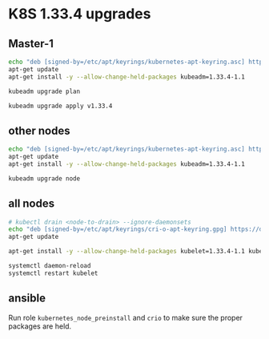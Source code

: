 # K8S 1.33.4 upgrades

## Master-1

```bash
echo "deb [signed-by=/etc/apt/keyrings/kubernetes-apt-keyring.asc] https://pkgs.k8s.io/core:/stable:/v1.33/deb/ /" > /etc/apt/sources.list.d/kubernetes.list
apt-get update
apt-get install -y --allow-change-held-packages kubeadm=1.33.4-1.1

kubeadm upgrade plan

kubeadm upgrade apply v1.33.4
```

## other nodes

```bash
echo "deb [signed-by=/etc/apt/keyrings/kubernetes-apt-keyring.asc] https://pkgs.k8s.io/core:/stable:/v1.33/deb/ /" > /etc/apt/sources.list.d/kubernetes.list
apt-get update
apt-get install -y --allow-change-held-packages kubeadm=1.33.4-1.1

kubeadm upgrade node
```

## all nodes

```bash
# kubectl drain <node-to-drain> --ignore-daemonsets
echo "deb [signed-by=/etc/apt/keyrings/cri-o-apt-keyring.gpg] https://download.opensuse.org/repositories/isv:/cri-o:/stable:/v1.33/deb/ /" > /etc/apt/sources.list.d/cri-o.list
apt-get update

apt-get install -y --allow-change-held-packages kubelet=1.33.4-1.1 kubectl=1.33.4-1.1 cri-o=1.33.3-1.1

systemctl daemon-reload
systemctl restart kubelet
```

## ansible

Run role `kubernetes_node_preinstall` and `crio` to make sure the proper packages are held.
